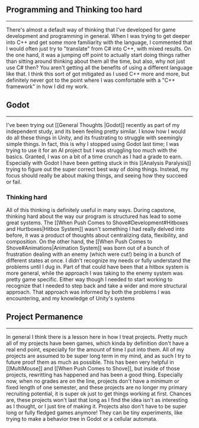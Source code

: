 ## Programming and Thinking too hard
---
There's almost a default way of thinking that I've developed for game development and programming in general. When I was trying to get deeper into C++ and get some more familiarity with the language, I commented that I would often just try to "translate" from C# into C++, with mixed results. On the one hand, it was a jumping off point to actually start doing things rather than sitting around thinking about them all the time, but also, why not just use C# then? You aren't getting all the benefits of using a different language like that. I think this sort of got mitigated as I used C++ more and more, but definitely never got to the point where I was comfortable with a "C++ framework" in how I did my work.
## Godot
---
I've been trying out [[General Thoughts |Godot]] recently as part of my independent study, and its been feeling pretty similar. I know how I would do all these things in Unity, and its frustrating to struggle with seemingly simple things. In fact, this is why I stopped using Godot last time; I was trying to use it for an AI project but I was struggling too much with the basics. Granted, I was on a bit of a time crunch as I had a grade to earn. Especially with Godot I have been getting stuck in this [[Analysis Paralysis]] trying to figure out the super correct best way of doing things. Instead, my focus should really be about making things, and seeing how they succeed or fail.
### Thinking hard
All of this thinking is definitely useful in many ways. During capstone, thinking hard about the way our program is structured has lead to some great systems. The [[When Push Comes to Shove#Development#Hitboxes and Hurtboxes|Hitbox System]] wasn't something I had really delved into before, it was a product of thoughts about centralizing data, flexibility, and composition. On the other hand, the [[When Push Comes to Shove#Animations|Animation System]] was born out of a bunch of frustration dealing with an enemy (which were cut!) being in a bunch of different states at once. I didn't recognize my needs or fully understand the problems until I dug in. Part of that could have been that a hitbox system is more general, while the approach I was taking to the enemy system was pretty game specific. Either way though I needed to start working to recognize that I needed to step back and take a wider and more structural approach. That approach was informed by both the problems I was encountering, and my knowledge of Unity's systems
## Project Permanence 
---
In general I think there is a lesson here in how I treat projects. Pretty much all of my projects have been games, which kinda by definition don't have a real end point, especially for the amount of time I put into them. All of my projects are assumed to be super long term in my mind, and as such I try to future proof them as much as possible. This has been very helpful in [[MultiMouse]] and [[When Push Comes to Shove]], but inside of those projects, rewritting has happened and has been a good thing. Especially now, when no grades are on the line, projects don't have a minimum or fixed length of one semester, and these projects are no longer my primary recruiting potential, it is super ok just to get things working at first. Chances are, these projects won't last that long as I find the idea isn't as interesting as I thought, or I just tire of making it. Projects also don't have to be super long or fully fledged games anymore! They can be tiny experiments, like trying to make a behavior tree in Godot or a cellular automata.
